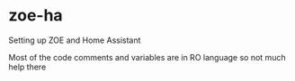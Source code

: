 # zoe-ha
Setting up ZOE and Home Assistant 

Most of the code comments and variables are in RO language so not much help there

